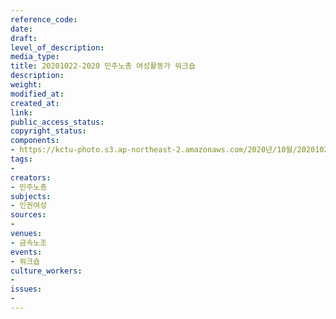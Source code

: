 ```yaml
---
reference_code: 
date: 
draft: 
level_of_description: 
media_type: 
title: 20201022-2020 민주노총 여성활동가 워크숍
description: 
weight: 
modified_at: 
created_at: 
link: 
public_access_status: 
copyright_status: 
components:
- https://kctu-photo.s3.ap-northeast-2.amazonaws.com/2020년/10월/20201022-2020+민주노총+여성활동가+워크숍/_W5D5152.jpg
tags:
- 
creators:
- 민주노총
subjects:
- 인권여성
sources:
- 
venues:
- 금속노조
events:
- 워크숍
culture_workers:
- 
issues:
- 
---
```

